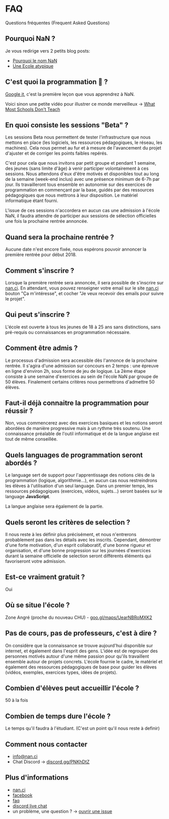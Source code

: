 # FAQ
Questions fréquentes (Frequent Asked Questions)

## Pourquoi NaN ?

Je vous redirige vers 2 petits blog posts:
- [Pourquoi le nom NaN](https://nan.ci/2017/10/17/why/)
- [Une Ecole atypique](https://nan.ci/2017/10/06/hello/)

## C'est quoi la programmation 🤔 ?

[Google it](http://lmgtfy.com/?q=programmation+informatique), c'est la première leçon que vous apprendrez à NaN.

Voici sinon une petite vidéo pour illustrer ce monde merveilleux -> [What Most Schools Don't Teach](https://www.youtube.com/watch?v=nKIu9yen5nc)

## En quoi consiste les sessions "Beta" ?

Les sessions Beta nous permettent de tester l'infrastructure que nous mettons en place (les logiciels, les ressources pédagogiques, le réseau, les machines). Cela nous permet au fur et à mesure de l'avancement du projet d'ajuster et de corriger les points faibles repérés.

C'est pour cela que nous invitons par petit groupe et pendant 1 semaine, des jeunes (sans limite d'âge) à venir participer volontairement à ces sessions. Nous attendons d'eux d'être motivés et disponibles tout au long de la semaine (week-end inclus) avec une présence minimum de 6-7h par jour. Ils travailleront tous ensemble en autonomie sur des exercices de programmation en commençant par la base, guidés par des ressources pédagogiques que nous mettrons à leur disposition. Le matériel informatique étant fourni.

L'issue de ces sessions n'accordera en aucun cas une admission à l'école NaN, il faudra attendre de participer aux sessions de sélection officielles une fois la prochaine rentrée annoncée.

## Quand sera la prochaine rentrée ?

Aucune date n'est encore fixée, nous espérons pouvoir annoncer la première rentrée pour début 2018. 

## Comment s'inscrire ?

Lorsque la première rentrée sera annoncée, il sera possible de s'inscrire sur [nan.ci](https://nan.ci).
En attendant, vous pouvez renseigner votre email sur le site [nan.ci](https://nan.ci) bouton "Ça m'intéresse", et cocher "Je veux recevoir des emails pour suivre le projet".

## Qui peut s'inscrire ?

L'école est ouverte à tous les jeunes de 18 à 25 ans sans distinctions, sans pré-requis ou connaissances en programmation nécessaire.

## Comment être admis ?

Le processus d'admission sera accessible dès l'annonce de la prochaine rentrée.
Il s'agira d'une admission sur concours en 2 temps : une épreuve en ligne d'environ 2h, sous forme de jeu de logique. La 2ème étape consiste à une semaine d'exercices au sein de l'école NaN par groupe de 50 élèves. Finalement certains critères nous permettrons d'admettre 50 élèves.

## Faut-il déjà connaitre la programmation pour réussir ?

Non, vous commencerez avec des exercices basiques et les notions seront abordées de manière progressive mais à un rythme très soutenu. Une connaissance préalable de l'outil informatique et de la langue anglaise est tout de même conseillée.

## Quels languages de programmation seront abordés ?

Le language sert de support pour l'apprentissage des notions clés de la programmation (logique, algorithmie...), en aucun cas nous restreindrons les élèves à l'utilisation d'un seul language. Dans un premier temps, les ressources pédagogiques (exercices, vidéos, sujets...) seront basées sur le language **JavaScript**.

La langue anglaise sera également de la partie.

## Quels seront les critères de selection ?

Il nous reste à les définir plus précisément, et nous n'entrerons probablement pas dans les détails avec les inscrits. Cependant, démontrer d'une forte motivation, d'un esprit collaboratif, d'une bonne rigueur et organisation, et d'une bonne progression sur les journées d'exercices durant la semaine officielle de selection seront différents éléments qui favoriseront votre admission.

## Est-ce vraiment gratuit ?

Oui

## Où se situe l'école ?

Zone Angré (proche du nouveau CHU) - [goo.gl/maps/UearNBRoMXK2](https://goo.gl/maps/UearNBRoMXK2)

## Pas de cours, pas de professeurs, c'est à dire ?

On considère que la connaissance se trouve aujourd'hui disponible sur internet, et également dans l'esprit des gens.
L'idée est de regrouper des personnes motivés autour d'une même passion pour qu'ils travaillent ensemble autour de projets concrets.
L'école fournie le cadre, le matériel et également des ressources pédagogiques de base pour guider les élèves (vidéos, exemples, exercices types, idées de projets).

## Combien d'élèves peut accueillir l'école ?

50 à la fois

## Combien de temps dure l'école ?

Le temps qu'il faudra à l'étudiant. (C'est un point qu'il nous reste à definir)

## Comment nous contacter

- info@nan.ci
- Chat Discord -> [discord.gg/PNKhDtZ](https://discord.gg/PNKhDtZ)

## Plus d'informations

- [nan.ci](https://nan.ci)
- [facebook](https://www.facebook.com/ecolenan)
- [faq](https://github.com/nan-ci/faq)
- [discord live chat](https://discord.gg/PNKhDtZ)
- un problème, une question ? -> [ouvrir une issue](https://github.com/nan-ci/faq/issues/new)
